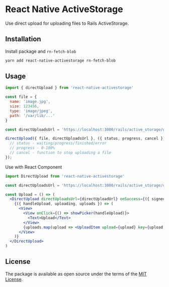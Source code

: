 # React Native ActiveStorage

Use direct upload for uploading files to Rails ActiveStorage.

## Installation

Install package and `rn-fetch-blob`

```sh
yarn add react-native-activestorage rn-fetch-blob
```

## Usage

```js
import { directUpload } from 'react-native-activestorage'

const file = {
  name: 'image.jpg',
  size: 123456,
  type: 'image/jpeg',
  path: '/var/lib/...'
}

const directUploadsUrl = 'https://localhost:3000/rails/active_storage/direct_uploads';

directUpload({ file, directUploadsUrl }, ({ status, progress, cancel }) => {
  // status - waiting/progress/finished/error
  // progress - 0-100%
  // cancel - function to stop uploading a file
});
```

Use with React Component

```jsx
import DirectUpload from 'react-native-activestorage'

const directUploadsUrl = 'https://localhost:3000/rails/active_storage/direct_uploads';

const Upload = () => (
  <DirectUpload directUploadsUrl={directUploadUrl} onSuccess={({ signedIds }) => console.warn({ signedIds })}>
    {({ handleUpload, uploading, uploads }) => (
      <View>
        <View onClick={() => showPicker(handleUpload)}>
          <Text>Upload</Text>
        </View>
        {uploads.map(upload => <UploadItem upload={upload} key={upload.id} />)}
      </View>
    )}
  </DirectUpload>
)
```

## License

The package is available as open source under the terms of the [MIT License][license].

[license]: https://raw.githubusercontent.com/jpalumickas/react-native-activestorage/master/LICENSE
